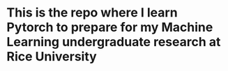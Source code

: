 # This is the repo where I learn Pytorch to prepare for my Machine Learning undergraduate research at Rice University